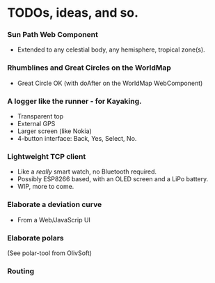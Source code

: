 # TODOs, ideas, and so.

### Sun Path Web Component
- Extended to any celestial body, any hemisphere, tropical zone(s).

### Rhumblines and Great Circles on the WorldMap
- Great Circle OK (with doAfter on the WorldMap WebComponent)

### A logger like the runner - for Kayaking.
- Transparent top
- External GPS
- Larger screen (like Nokia)
- 4-button interface: Back, Yes, Select, No.

### Lightweight TCP client
- Like a _really_ smart watch, no Bluetooth required.
- Possibly ESP8266 based, with an OLED screen and a LiPo battery.
- WIP, more to come.

### Elaborate a deviation curve
- From a Web/JavaScrip UI

### Elaborate polars
(See polar-tool from OlivSoft)

### Routing
